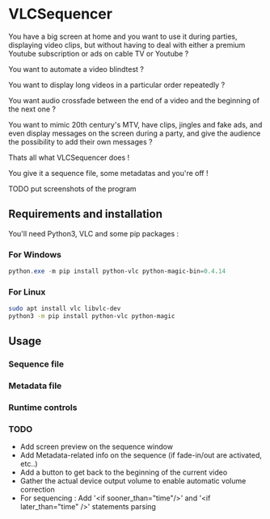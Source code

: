 # VLCSequencer

You have a big screen at home and you want to use it during parties, displaying video clips, but without having to deal with either
a premium Youtube subscription or ads on cable TV or Youtube ?

You want to automate a video blindtest ?

You want to display long videos in a particular order repeatedly ?

You want audio crossfade between the end of a video and the beginning of the next one ?

You want to mimic 20th century's MTV, have clips, jingles and fake ads, and even display messages on the screen during a party, and give the audience the possibility to add their own messages ?

Thats all what VLCSequencer does !

You give it a sequence file, some metadatas and you're off !

TODO put screenshots of the program

## Requirements and installation

You'll need Python3, VLC and some pip packages :

### For Windows

```powershell
python.exe -m pip install python-vlc python-magic-bin=0.4.14
```

### For Linux

```bash
sudo apt install vlc libvlc-dev
python3 -m pip install python-vlc python-magic
```

## Usage

### Sequence file

### Metadata file

### Runtime controls

### TODO

- Add screen preview on the sequence window
- Add Metadata-related info on the sequence (if fade-in/out are activated, etc..)
- Add a button to get back to the beginning of the current video
- Gather the actual device output volume to enable automatic volume correction
- For sequencing : Add '\<if sooner_than="time"/>' and '\<if later_than="time" />' statements parsing